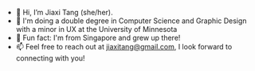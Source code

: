 - 👋 Hi, I’m Jiaxi Tang (she/her).
- 🏫 I'm doing a double degree in Computer Science and Graphic Design with a minor in UX at the University of Minnesota
- 📍 Fun fact: I'm from Singapore and grew up there!
- 📫 Feel free to reach out at jiaxitang@gmail.com, I look forward to connecting with you!

<!---
tang-jiaxi/tang-jiaxi is a ✨ special ✨ repository because its `README.md` (this file) appears on your GitHub profile.
You can click the Preview link to take a look at your changes.
--->
